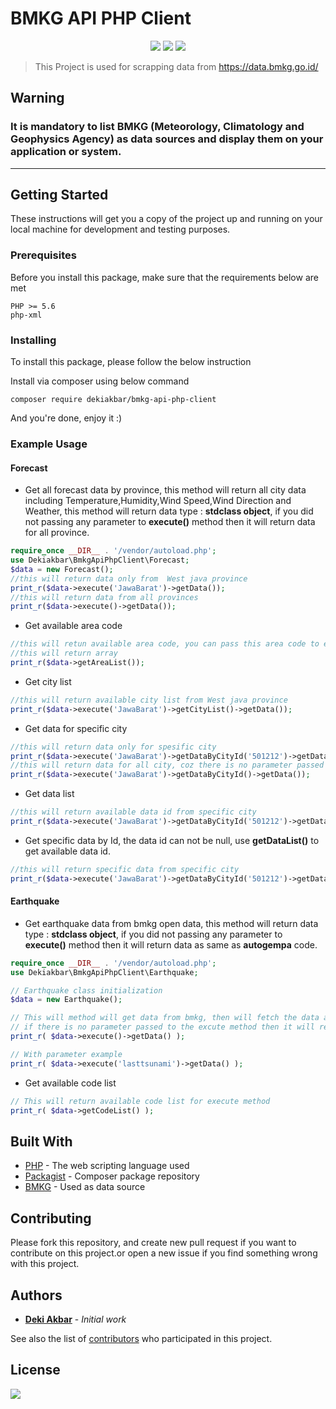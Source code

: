 # BMKG API PHP Client

<p align="center">
    <a href="https://travis-ci.com/github/dekiakbar/bmkg-api-php-client"><img src="https://travis-ci.com/dekiakbar/bmkg-api-php-client.svg?branch=master"></a>
    <a href="https://packagist.org/packages/dekiakbar/bmkg-api-php-client"><img src="https://poser.pugx.org/dekiakbar/bmkg-api-php-client/v"></a>
    <a href="https://github.com/dekiakbar/bmkg-api-php-client/blob/master/LICENSE"><img src="https://poser.pugx.org/dekiakbar/bmkg-api-php-client/license"></a>
</p>

> This Project is used for scrapping data from https://data.bmkg.go.id/

## Warning
### **It is mandatory to list BMKG (Meteorology, Climatology and Geophysics Agency) as data sources and display them on your application or system.**
***

## Getting Started

These instructions will get you a copy of the project up and running on your local machine for development and testing purposes.

### Prerequisites

Before you install this package, make sure that the requirements below are met

```
PHP >= 5.6
php-xml 
```

### Installing

To install this package, please follow the below instruction

Install via composer using below command

```
composer require dekiakbar/bmkg-api-php-client
```
And you're done, enjoy it :)

### Example Usage

#### Forecast
* Get all forecast data by province, this method will return all city data including Temperature,Humidity,Wind Speed,Wind Direction and Weather, this method will return data type : **stdclass object**, if you did not passing any parameter to **execute()** method then it will return data for all province.  
```php
require_once __DIR__ . '/vendor/autoload.php';
use Dekiakbar\BmkgApiPhpClient\Forecast;
$data = new Forecast();
//this will return data only from  West java province
print_r($data->execute('JawaBarat')->getData());
//this will return data from all provinces
print_r($data->execute()->getData());
```

* Get available area code
```php
//this will retun available area code, you can pass this area code to execute method
//this will return array
print_r($data->getAreaList());
```

* Get city list
```php
//this will return available city list from West java province
print_r($data->execute('JawaBarat')->getCityList()->getData());
```

* Get data for specific city
```php
//this will return data only for spesific city
print_r($data->execute('JawaBarat')->getDataByCityId('501212')->getData());
//this will return data for all city, coz there is no parameter passed to the function
print_r($data->execute('JawaBarat')->getDataByCityId()->getData());
```

* Get data list
```php
//this will return available data id from specific city
print_r($data->execute('JawaBarat')->getDataByCityId('501212')->getDataList()->getData());
```

* Get specific data by Id, the data id can not be null, use **getDataList()** to get available data id.
```php
//this will return specific data from specific city
print_r($data->execute('JawaBarat')->getDataByCityId('501212')->getDataById('hu')->getData());
```

#### Earthquake 
* Get earthquake data from bmkg open data, this method will return data type : **stdclass object**, if you did not passing any parameter to **execute()** method then it will return data as same as **autogempa** code.
```php
require_once __DIR__ . '/vendor/autoload.php';
use Dekiakbar\BmkgApiPhpClient\Earthquake;

// Earthquake class initialization
$data = new Earthquake();

// This will method will get data from bmkg, then will fetch the data and return as StdClass onject
// if there is no parameter passed to the excute method then it will return defsult data (autogempa)
print_r( $data->execute()->getData() );

// With parameter example
print_r( $data->execute('lasttsunami')->getData() );
```

* Get available code list
```php
// This will return available code list for execute method
print_r( $data->getCodeList() );
```

## Built With

* [PHP](https://www.php.net/) - The web scripting language used
* [Packagist](https://packagist.org/) - Composer package repository
* [BMKG](https://data.bmkg.go.id/) - Used as data source

## Contributing

Please fork this repository, and create new pull request if you want to contribute on this project.or open a new issue if you find something wrong with this project.

## Authors

* [**Deki Akbar**](https://github.com/dekiakbar) - *Initial work*

See also the list of [contributors](https://github.com/dekiakbar/bmkg-api-php-client/graphs/contributors) who participated in this project.

## License

<a href="https://github.com/dekiakbar/bmkg-api-php-client/blob/master/LICENSE"><img src="https://poser.pugx.org/dekiakbar/bmkg-api-php-client/license"></a>

